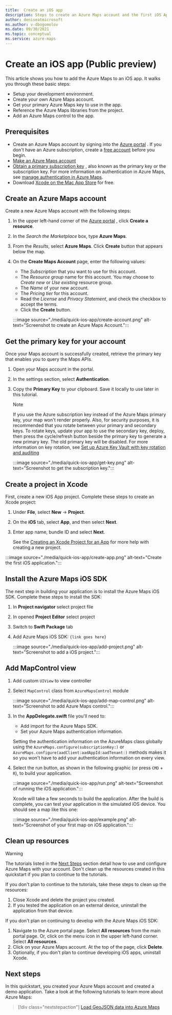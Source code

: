 ```yaml
--- 
title:  Create an iOS app
description: Steps to create an Azure Maps account and the first iOS App.
author: deniseatmicrosoft
ms.author: v-dbogomolov
ms.date: 09/30/2021
ms.topic: conceptual
ms.service: azure-maps
---
```

#  Create an iOS app (Public preview)

This article shows you how to add the Azure Maps to an iOS app. It walks you through these basic steps:

* Setup your development environment.
* Create your own Azure Maps account.
* Get your primary Azure Maps key to use in the app.
* Reference the Azure Maps libraries from the project.
* Add an Azure Maps control to the app.

## Prerequisites

* Create an Azure Maps account by signing into the  [Azure portal](https://portal.azure.com/) . If you don't have an Azure subscription, create a  [free account](https://azure.microsoft.com/free/)  before you begin.
* [Make an Azure Maps account](quick-demo-map-app.md#create-an-azure-maps-account)
* [Obtain a primary subscription key](quick-demo-map-app.md#get-the-primary-key-for-your-account) , also known as the primary key or the subscription key. For more information on authentication in Azure Maps, see  [manage authentication in Azure Maps](how-to-manage-authentication.md).
* Download [Xcode on the Mac App Store](https://apps.apple.com/cz/app/xcode/id497799835?mt=12) for free.

## Create an Azure Maps account

Create a new Azure Maps account with the following steps:

1. In the upper left-hand corner of the [Azure portal](https://portal.azure.com/) , click **Create a resource**.

2. In the _Search the Marketplace_ box, type **Azure Maps**.

3. From the _Results_, select **Azure Maps**. Click **Create** button that appears below the map.

4. On the **Create Maps Account** page, enter the following values:
   - The _Subscription_ that you want to use for this account.
   - The _Resource group_ name for this account. You may choose to _Create new_ or _Use existing_ resource group.
   - The _Name_ of your new account.
   - The _Pricing tier_ for this account.
   - Read the _License_ and _Privacy Statement_, and check the checkbox to accept the terms.
   - Click the **Create** button.

   :::image source="./media/quick-ios-app/create-account.png" alt-text="Screenshot to create an Azure Maps Account.":::

## Get the primary key for your account

Once your Maps account is successfully created, retrieve the primary key that enables you to query the Maps APIs.

1. Open your Maps account in the portal.

2. In the settings section, select **Authentication**.

3. Copy the **Primary Key** to your clipboard. Save it locally to use later in this tutorial.

   > [!Note]
   > If you use the Azure subscription key instead of the Azure Maps primary key, your map won't render properly. Also, for security purposes, it is recommended that you rotate between your primary and secondary keys. To rotate keys, update your app to use the secondary key, deploy, then press the cycle/refresh button beside the primary key to generate a new primary key. The old primary key will be disabled. For more information on key rotation, see [Set up Azure Key Vault with key rotation and auditing](../key-vault/secrets/tutorial-rotation-dual.md)

   :::image source="./media/quick-ios-app/get-key.png" alt-text="Screenshot to get the subscription key.":::

## Create a project in Xcode

First, create a new iOS App project. Complete these steps to create an Xcode project:

1. Under **File**, select **New** -> **Project**.

2. On the **iOS** tab, select **App**, and then select **Next**.

3. Enter app name, bundle ID and select **Next**.

   See the [Creating an Xcode Project for an App](https://developer.apple.com/documentation/xcode/creating-an-xcode-project-for-an-app) for more help with creating a new project.

:::image source="./media/quick-ios-app/create-app.png" alt-text="Create the first iOS application.":::

## Install the Azure Maps iOS SDK

The next step in building your application is to install the Azure Maps iOS SDK. Complete these steps to install the SDK:

1. In **Project navigator** select project file

2. In opened **Project Editor** select project

3. Switch to **Swift Package** tab

4. Add Azure Maps iOS SDK: `{link goes here}`

   :::image source="./media/quick-ios-app/add-project.png" alt-text="Screenshot to add a iOS project.":::
  
## Add MapControl view

1. Add custom `UIView` to view controller

2. Select `MapControl` class from `AzureMapsControl` module

   :::image source="./media/quick-ios-app/add-map-control.png" alt-text="Screenshot to add Azure Maps control.":::

3. In the **AppDelegate.swift** file you'll need to:

   - Add import for the Azure Maps SDK.
   - Set your Azure Maps authentication information.
   
   Setting the authentication information on the AzureMaps class globally using the `AzureMaps.configure(subscriptionKey:)` or `AzureMaps.configure(aadClient:aadAppId:aadTenant:)` methods makes it so you won't have to add your authentication information on every view.

4. Select the run button, as shown in the following graphic (or press `CMD` + `R`), to build your application.

   :::image source="./media/quick-ios-app/run.png" alt-text="Screenshot of running the iOS application.":::

   Xcode will take a few seconds to build the application. After the build is complete, you can test your application in the simulated iOS device. You should see a map like this one:

   :::image source="./media/quick-ios-app/example.png" alt-text="Screenshot of your first map on iOS application.":::

## Clean up resources

> [!WARNING]
> The tutorials listed in the [Next Steps](#next-steps) section detail how to use and configure Azure Maps with your account. Don't clean up the resources created in this quickstart if you plan to continue to the tutorials.

If you don't plan to continue to the tutorials, take these steps to clean up the resources:

1. Close Xcode and delete the project you created.
2. If you tested the application on an external device, uninstall the application from that device.

If you don't plan on continuing to develop with the Azure Maps iOS SDK:

1. Navigate to the Azure portal page. Select **All resources** from the main portal page. Or, click on the menu icon in the upper left-hand corner. Select **All resources**.
2. Click on your Azure Maps account. At the top of the page, click **Delete**.
3. Optionally, if you don't plan to continue developing iOS apps, uninstall Xcode.

<!--
For more code examples, see these guides:

*  [Manage authentication in Azure Maps](how-to-manage-authentication.md)
*  [Change map styles in iOS maps](Set%20map%20style%20%28iOS%20SDK%29.md)
*  [Add a symbol layer](Add%20a%20symbol%20layer%20%28iOS%20SDK%29.md)
*  [Add a line layer](Add%20a%20line%20layer%20to%20the%20map%20%28iOS%20SDK%29.md)
*  [Add a polygon layer](Add%20a%20polygon%20layer%20to%20the%20map%20%28iOS%20SDK%29.md)
-->

## Next steps

In this quickstart, you created your Azure Maps account and created a demo application. Take a look at the following tutorials to learn more about Azure Maps:

> [!div class="nextstepaction"]
> [Load GeoJSON data into Azure Maps](tutorial-load-geojson-file-android.md)

